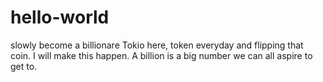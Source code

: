 # hello-world
slowly become a billionare
Tokio here, token everyday and flipping that coin. I will make this happen. A billion is a big number we can all aspire to get to.
